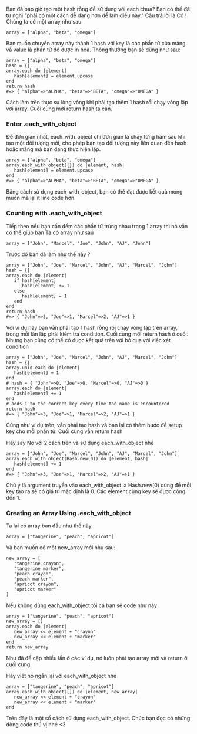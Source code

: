 Bạn đã bao giờ tạo một hash rỗng để sử dụng với each chưa? Bạn có thể đã tự nghĩ "phải có một cách dễ dàng hơn để làm điều này." Câu trả lời là Có !
Chúng ta có một array như sau
```
array = ["alpha", "beta", "omega"]
```
Bạn muốn chuyển array này thành 1 hash với key là các phần tử của mảng và value là phần tử đó được in hoa.
Thông thường bạn sẽ dùng như sau: 
```
array = ["alpha", "beta", "omega"]
hash = {}
array.each do |element|
   hash[element] = element.upcase
end
return hash
#=> { "alpha"=>"ALPHA", "beta"=>"BETA", "omega"=>"OMEGA" }
```
Cách làm trên thực sự lòng vòng khi phải tạo thêm 1 hash rồi chạy vòng lặp với array. Cuối cùng mới return hash ta cần.

### Enter .each_with_object
Để đơn giản nhất, each_with_object chỉ đơn giản là chạy từng hàm sau khi tạo một đối tượng mới, cho phép bạn tạo đối tượng này liên quan đến hash hoặc mảng mà bạn đang thực hiện lặp.
```
array = ["alpha", "beta", "omega"]
array.each_with_object({}) do |element, hash|
   hash[element] = element.upcase
end
#=> { "alpha"=>"ALPHA", "beta"=>"BETA", "omega"=>"OMEGA" }
```
Bằng cách sử dụng each_with_object, bạn có thể đạt được kết quả mong muốn mà lại ít line code hơn.

### Counting with .each_with_object
Tiếp theo nếu bạn cần đếm các phần tử trùng nhau trong 1 array thì nó vẫn có thể giúp bạn
Ta có array như sau
```
array = ["John", "Marcel", "Joe", "John", "AJ", "John"]
```

Trước đó bạn đã làm như thế này ?
```
array = ["John", "Joe", "Marcel", "John", "AJ", "Marcel", "John"]
hash = {}
array.each do |element|
   if hash[element]
      hash[element] += 1
   else
      hash[element] = 1
   end
end
return hash
#=> { "John"=>3, "Joe"=>1, "Marcel"=>2, "AJ"=>1 }
```
Với ví dụ này bạn vẫn phải tạo 1 hash rỗng rồi chạy vòng lặp trên array, trong mỗi lần lặp phải kiểm tra condition. Cuối cùng mới return hash ở cuối.
Nhưng bạn cũng có thể có được kết quả trên với bỏ qua với việc xét condition

```
array = ["John", "Joe", "Marcel", "John", "AJ", "Marcel", "John"]
hash = {}
array.uniq.each do |element|
   hash[element] = 1
end
# hash = { "John"=>0, "Joe"=>0, "Marcel"=>0, "AJ"=>0 }
array.each do |element|
   hash[element] += 1
end
# adds 1 to the correct key every time the name is encountered
return hash
#=> { "John"=>3, "Joe"=>1, "Marcel"=>2, "AJ"=>1 }
```
Cũng như ví dụ trên, vẫn phải tạo hash và bạn lại có thêm bước để setup key cho mỗi phần tử. Cuối cùng vẫn return hash

Hãy say No với 2 cách trên và sử dụng each_with_object nhé
```
array = ["John", "Joe", "Marcel", "John", "AJ", "Marcel", "John"]
array.each_with_object(Hash.new(0)) do |element, hash|
   hash[element] += 1
end
#=> { "John"=>3, "Joe"=>1, "Marcel"=>2, "AJ"=>1 }
```
Chú ý là argument truyền vào each_with_object là Hash.new(0) dùng để mỗi key tạo ra sẽ có giá trị mặc định là 0. Các element cùng key sẽ được cộng dồn 1.


### Creating an Array Using .each_with_object
Ta lại có array ban đầu như thế này 
```
array = ["tangerine", "peach", "apricot"]
```
Và bạn muốn có một new_array mới như sau:
```
new_array = [
   "tangerine crayon", 
   "tangerine marker", 
   "peach crayon", 
   "peach marker",
   "apricot crayon",
   "apricot marker"
]
```
Nếu không dùng each_with_object tôi cá bạn sẽ code như này :
```
array = ["tangerine", "peach", "apricot"]
new_array = []
array.each do |element|
   new_array << element + "crayon"
   new_array << element + "marker"
end
return new_array
```
Như đã đề cập nhiều lần ở các ví dụ, nó luôn phải tạo array mới và return ở cuối cùng.

Hãy viết nó ngắn lại với each_with_object nhé
```
array = ["tangerine", "peach", "apricot"]
array.each_with_object([]) do |element, new_array|
   new_array << element + "crayon"
   new_array << element + "marker"
end
```

Trên đây là một số cách sử dụng each_with_object. Chúc bạn đọc có những dòng code thú vị nhé <3